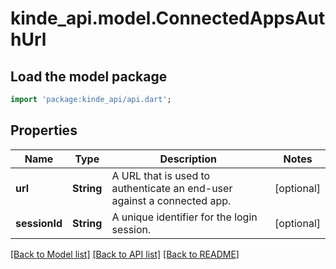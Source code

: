 # kinde_api.model.ConnectedAppsAuthUrl

## Load the model package
```dart
import 'package:kinde_api/api.dart';
```

## Properties
Name | Type | Description | Notes
------------ | ------------- | ------------- | -------------
**url** | **String** | A URL that is used to authenticate an end-user against a connected app. | [optional] 
**sessionId** | **String** | A unique identifier for the login session. | [optional] 

[[Back to Model list]](../README.md#documentation-for-models) [[Back to API list]](../README.md#documentation-for-api-endpoints) [[Back to README]](../README.md)


